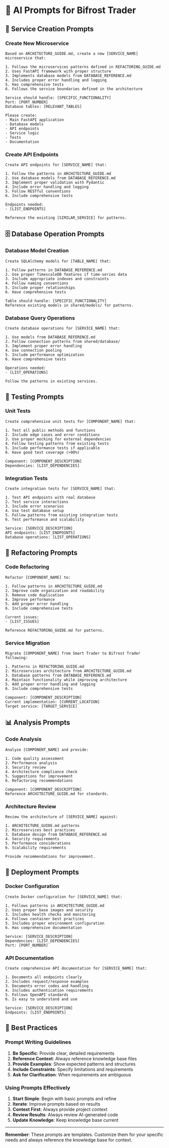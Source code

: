 # 🤖 AI Prompts for Bifrost Trader

## 🎯 **Service Creation Prompts**

### **Create New Microservice**
```
Based on ARCHITECTURE_GUIDE.md, create a new [SERVICE_NAME] microservice that:

1. Follows the microservices patterns defined in REFACTORING_GUIDE.md
2. Uses FastAPI framework with proper structure
3. Implements database models from DATABASE_REFERENCE.md
4. Includes proper error handling and logging
5. Has comprehensive tests
6. Follows the service boundaries defined in the architecture

Service should handle: [SPECIFIC_FUNCTIONALITY]
Port: [PORT_NUMBER]
Database tables: [RELEVANT_TABLES]

Please create:
- Main FastAPI application
- Database models
- API endpoints
- Service logic
- Tests
- Documentation
```

### **Create API Endpoints**
```
Create API endpoints for [SERVICE_NAME] that:

1. Follow the patterns in ARCHITECTURE_GUIDE.md
2. Use database models from DATABASE_REFERENCE.md
3. Implement proper validation with Pydantic
4. Include error handling and logging
5. Follow RESTful conventions
6. Include comprehensive tests

Endpoints needed:
- [LIST_ENDPOINTS]

Reference the existing [SIMILAR_SERVICE] for patterns.
```

## 🗄️ **Database Operation Prompts**

### **Database Model Creation**
```
Create SQLAlchemy models for [TABLE_NAME] that:

1. Follow patterns in DATABASE_REFERENCE.md
2. Use proper TimescaleDB features if time-series data
3. Include appropriate indexes and constraints
4. Follow naming conventions
5. Include proper relationships
6. Have comprehensive tests

Table should handle: [SPECIFIC_FUNCTIONALITY]
Reference existing models in shared/models/ for patterns.
```

### **Database Query Operations**
```
Create database operations for [SERVICE_NAME] that:

1. Use models from DATABASE_REFERENCE.md
2. Follow connection patterns from shared/database/
3. Implement proper error handling
4. Use connection pooling
5. Include performance optimization
6. Have comprehensive tests

Operations needed:
- [LIST_OPERATIONS]

Follow the patterns in existing services.
```

## 🧪 **Testing Prompts**

### **Unit Tests**
```
Create comprehensive unit tests for [COMPONENT_NAME] that:

1. Test all public methods and functions
2. Include edge cases and error conditions
3. Use proper mocking for external dependencies
4. Follow testing patterns from existing tests
5. Include performance tests if applicable
6. Have good test coverage (>90%)

Component: [COMPONENT_DESCRIPTION]
Dependencies: [LIST_DEPENDENCIES]
```

### **Integration Tests**
```
Create integration tests for [SERVICE_NAME] that:

1. Test API endpoints with real database
2. Test service interactions
3. Include error scenarios
4. Use test database setup
5. Follow patterns from existing integration tests
6. Test performance and scalability

Service: [SERVICE_DESCRIPTION]
API endpoints: [LIST_ENDPOINTS]
Database operations: [LIST_OPERATIONS]
```

## 🔧 **Refactoring Prompts**

### **Code Refactoring**
```
Refactor [COMPONENT_NAME] to:

1. Follow patterns in ARCHITECTURE_GUIDE.md
2. Improve code organization and readability
3. Remove code duplication
4. Improve performance
5. Add proper error handling
6. Include comprehensive tests

Current issues:
- [LIST_ISSUES]

Reference REFACTORING_GUIDE.md for patterns.
```

### **Service Migration**
```
Migrate [COMPONENT_NAME] from Smart Trader to Bifrost Trader following:

1. Patterns in REFACTORING_GUIDE.md
2. Microservices architecture from ARCHITECTURE_GUIDE.md
3. Database patterns from DATABASE_REFERENCE.md
4. Maintain functionality while improving architecture
5. Add proper error handling and logging
6. Include comprehensive tests

Component: [COMPONENT_DESCRIPTION]
Current implementation: [CURRENT_LOCATION]
Target service: [TARGET_SERVICE]
```

## 📊 **Analysis Prompts**

### **Code Analysis**
```
Analyze [COMPONENT_NAME] and provide:

1. Code quality assessment
2. Performance analysis
3. Security review
4. Architecture compliance check
5. Suggestions for improvement
6. Refactoring recommendations

Component: [COMPONENT_DESCRIPTION]
Reference ARCHITECTURE_GUIDE.md for standards.
```

### **Architecture Review**
```
Review the architecture of [SERVICE_NAME] against:

1. ARCHITECTURE_GUIDE.md patterns
2. Microservices best practices
3. Database design from DATABASE_REFERENCE.md
4. Security requirements
5. Performance considerations
6. Scalability requirements

Provide recommendations for improvement.
```

## 🚀 **Deployment Prompts**

### **Docker Configuration**
```
Create Docker configuration for [SERVICE_NAME] that:

1. Follows patterns in ARCHITECTURE_GUIDE.md
2. Uses proper base images and security
3. Includes health checks and monitoring
4. Follows container best practices
5. Includes proper environment configuration
6. Has comprehensive documentation

Service: [SERVICE_DESCRIPTION]
Dependencies: [LIST_DEPENDENCIES]
Port: [PORT_NUMBER]
```

### **API Documentation**
```
Create comprehensive API documentation for [SERVICE_NAME] that:

1. Documents all endpoints clearly
2. Includes request/response examples
3. Documents error codes and handling
4. Includes authentication requirements
5. Follows OpenAPI standards
6. Is easy to understand and use

Service: [SERVICE_DESCRIPTION]
Endpoints: [LIST_ENDPOINTS]
```

## 🎯 **Best Practices**

### **Prompt Writing Guidelines**
1. **Be Specific**: Provide clear, detailed requirements
2. **Reference Context**: Always reference knowledge base files
3. **Provide Examples**: Show expected patterns and structures
4. **Include Constraints**: Specify limitations and requirements
5. **Ask for Clarification**: When requirements are ambiguous

### **Using Prompts Effectively**
1. **Start Simple**: Begin with basic prompts and refine
2. **Iterate**: Improve prompts based on results
3. **Context First**: Always provide project context
4. **Review Results**: Always review AI-generated code
5. **Update Knowledge**: Keep knowledge base current

---

**Remember**: These prompts are templates. Customize them for your specific needs and always reference the knowledge base for context.
